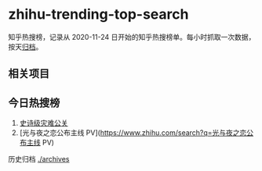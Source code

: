 # zhihu-trending-top-search

知乎热搜榜，记录从 2020-11-24
日开始的知乎热搜榜单。每小时抓取一次数据，按天[归档](./archives)。

## 相关项目

## 今日热搜榜

<!-- BEGIN -->
<!-- 最后更新时间 Sat Apr 22 2023 01:06:42 GMT+0800 (China Standard Time) -->

1. [史诗级灾难公关](https://www.zhihu.com/search?q=史诗级灾难公关)
1. [光与夜之恋公布主线 PV](https://www.zhihu.com/search?q=光与夜之恋公布主线 PV)

<!-- END -->

历史归档 [./archives](./archives)
